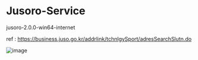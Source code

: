 # Jusoro-Service

jusoro-2.0.0-win64-internet

ref : https://business.juso.go.kr/addrlink/tchnlgySport/adresSearchSlutn.do

![image](https://github.com/andflower/BS/assets/55326840/19d366f9-e620-4cd9-80ad-ed4ed9b58978)
